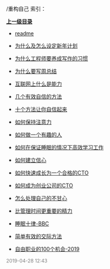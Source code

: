 /重构自己 索引：


**[上一级目录](/index.md)**

- [readme](/重构自己/readme.md)

- [为什么及怎么设定新年计划](/重构自己/为什么及怎么设定新年计划.md)

- [为什么工程师要养成写作的习惯](/重构自己/为什么工程师要养成写作的习惯.md)

- [为什么要写周总结](/重构自己/为什么要写周总结.md)

- [互联网上什么是能力](/重构自己/互联网上什么是能力.md)

- [几个有效自信的方法](/重构自己/几个有效自信的方法.md)

- [十个方法让你自信起来](/重构自己/十个方法让你自信起来.md)

- [如何保持注意力](/重构自己/如何保持注意力.md)

- [如何做一个有趣的人](/重构自己/如何做一个有趣的人.md)

- [如何在保证睡眠的情况下高效学习工作](/重构自己/如何在保证睡眠的情况下高效学习工作.md)

- [如何建立信心](/重构自己/如何建立信心.md)

- [如何快速成长为一个合格的CTO](/重构自己/如何快速成长为一个合格的CTO.md)

- [如何成为创业公司的CTO](/重构自己/如何成为创业公司的CTO.md)

- [怎么处理自己的不甘心](/重构自己/怎么处理自己的不甘心.md)

- [比管理时间更重要的精力](/重构自己/比管理时间更重要的精力.md)

- [睡眠十律-BBC](/重构自己/睡眠十律-BBC.md)

- [简单有效的交际方法](/重构自己/简单有效的交际方法.md)

- [自由职业的100个机会-2019](/重构自己/自由职业的100个机会-2019.md)


<font size=2 color='grey'> 2019-04-28 12:43 </font>